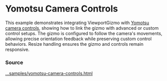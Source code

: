 # Yomotsu Camera Controls

<IframeContainer url="yomotsu-camera-controls.html" />

This example demonstrates integrating ViewportGizmo with [Yomotsu camera controls](https://github.com/yomotsu/camera-controls), showing how to link the gizmo with advanced or
custom control setups. The gizmo is configured to follow the camera's movements, allowing precise orientation feedback while preserving custom control behaviors. Resize handling ensures the gizmo and controls remain responsive.

### Source

[...samples/yomotsu-camera-controls.html](https://https://github.com/Fennec-hub/three-viewport-gizmo/blob/main/docs/public/samples/yomotsu-camera-controls.html)
